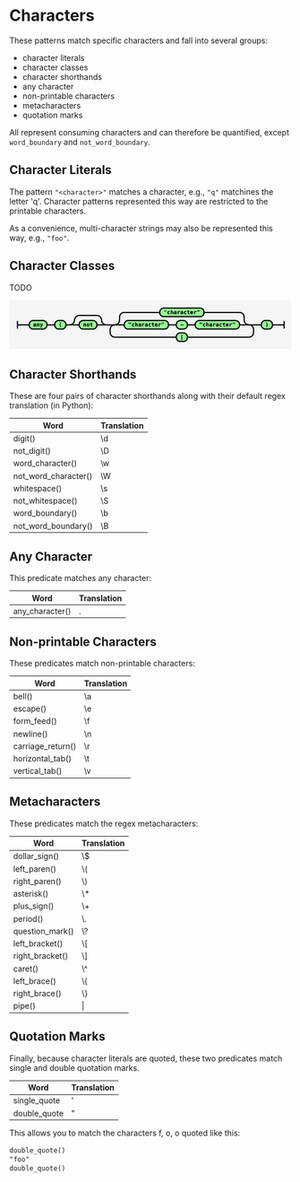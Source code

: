 # Characters

These patterns match specific characters and fall into several groups:

- character literals
- character classes
- character shorthands
- any character
- non-printable characters
- metacharacters
- quotation marks

All represent consuming characters and can therefore be quantified, except `word_boundary` and `not_word_boundary`.

## Character Literals

The pattern `"<character>"` matches a character, e.g., `"q"` matchines the letter 'q'.
Character patterns represented this way are restricted to the printable characters.

As a convenience, multi-character strings may also be represented this way, e.g., `"foo"`.

## Character Classes

TODO

![Character Class](assets/images/character_class.png)


## Character Shorthands

These are four pairs of character shorthands along with their default regex translation (in Python):

| Word | Translation |
|------|-------------|
| digit() | \\d |
| not_digit() | \\D |
| word_character() | \\w |
| not_word_character() | \\W |
| whitespace() | \\s |
| not_whitespace() | \\S |
| word_boundary() | \\b |
| not_word_boundary() | \\B |

## Any Character

This predicate matches any character:

| Word | Translation |
|------|-------------|
| any_character() | . |

## Non-printable Characters

These predicates match non-printable characters:

| Word | Translation |
|------|-------------|
| bell() | \\a |
| escape() | \\e |
| form_feed() | \\f |
| newline() | \\n |
| carriage_return() | \\r |
| horizontal_tab() | \\t |
| vertical_tab() | \\v |

## Metacharacters

These predicates match the regex metacharacters:

| Word | Translation |
|------|-------------|
| dollar_sign() | \\$ |
| left_paren() | \\( |
| right_paren() | \\) |
| asterisk() | \\* |
| plus_sign() | \\+ |
| period() | \\. |
| question_mark() | \\? |
| left_bracket() | \\[ |
| right_bracket() | \\] |
| caret() | \\^ |
| left_brace() | \\{ |
| right_brace() | \\} |
| pipe() | \\| |

## Quotation Marks

Finally, because character literals are quoted, these two predicates match single and double 
quotation marks.

| Word | Translation |
|------|-------------|
| single_quote | ' |
| double_quote | " |

This allows you to match the characters f, o, o quoted like this:

```
double_quote()
"foo"
double_quote()
```